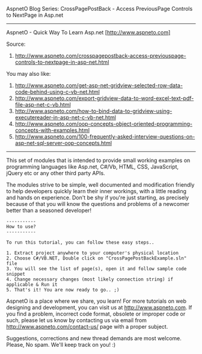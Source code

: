 AspnetO Blog Series: CrossPagePostBack - Access PreviousPage Controls to NextPage in Asp.net

------------------------------------------------------------------------------------
AspnetO - Quick Way To Learn Asp.net [http://www.aspneto.com]

Source:
1. http://www.aspneto.com/crosspagepostback-access-previouspage-controls-to-nextpage-in-asp-net.html

You may also like:
1. http://www.aspneto.com/get-asp-net-gridview-selected-row-data-code-behind-using-c-vb-net.html
2. http://www.aspneto.com/export-gridview-data-to-word-excel-text-pdf-file-asp-net-c-vb.html
3. http://www.aspneto.com/how-to-bind-data-to-gridview-using-executereader-in-asp-net-c-vb-net.html
4. http://www.aspneto.com/oop-concepts-object-oriented-programming-concepts-with-examples.html
5. http://www.aspneto.com/100-frequently-asked-interview-questions-on-asp-net-sql-server-oop-concepts.html
------------------------------------------------------------------------------------

This set of modules that is intended to provide small working examples on programming languages like 
Asp.net, C#/Vb, HTML, CSS, JavaScript, jQuery etc or any other third party APIs.

The modules strive to be simple, well documented and modification friendly to help developers quickly learn 
their inner workings, with a little reading and hands on experience. Don't be shy if you're just starting, 
as precisely because of that you will know the questions and problems of a newcomer better than a seasoned developer!

	-----------
	How to use?
	-----------

	To run this tutorial, you can follow these easy steps..

	1. Extract project anywhere to your computer's physical location
	2. Choose C#/VB.NET, Double click on "CrossPagePostBackExample.sln" file
	3. You will see the list of page(s), open it and follow sample code snippet
	4. Change necessary changes (most likely connection string) if applicable & Run it
	5. That's it! You are now ready to go.. ;)

AspnetO is a place where we share, you learn! For more tutorials on web designing and development, 
you can visit us at http://www.aspneto.com. If you find a problem, incorrect code format, 
obsolete or improper code or such, please let us know by contacting us via email 
from http://www.aspneto.com/contact-us/ page with a proper subject.

Suggestions, corrections and new thread demands are most welcome. Please, No spam. We'll keep track on you! :)
